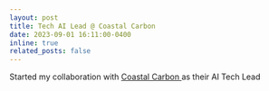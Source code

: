 ```yaml
---
layout: post
title: Tech AI Lead @ Coastal Carbon
date: 2023-09-01 16:11:00-0400
inline: true
related_posts: false
---
```


Started my collaboration with <a href="https://www.coastalcarbon.ai/#team">Coastal Carbon </a> as their AI Tech Lead